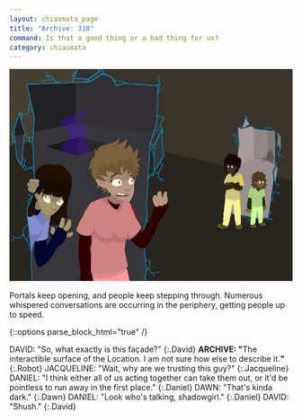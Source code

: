 ```yaml
---
layout: chiasmata_page
title: "Archive: 318"
command: Is that a good thing or a bad thing for us?
category: chiasmata
---
```


![318](/chiasmata/images/narrative/315.png)

Portals keep opening, and people keep stepping through. Numerous whispered conversations are occurring in the periphery, getting people up to speed.

{::options parse_block_html="true" /}
<div class="dialogue">
DAVID: "So, what exactly is this façade?" 
{:.David}
<b>ARCHIVE: "</b>The interactible surface of the Location. I am not sure how else to describe it.<b>"</b> 
{:.Robot}
JACQUELINE: "Wait, why are we trusting this guy?" 
{:.Jacqueline}
DANIEL: "I think either all of us acting together can take them out, or it'd be pointless to run away in the first place." 
{:.Daniel}
DAWN: "That's kinda dark." 
{:.Dawn}
DANIEL: "Look who's talking, shadowgirl." 
{:.Daniel}
DAVID: "Shush." 
{:.David}
</div>